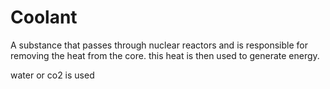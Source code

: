 # Coolant
A substance that passes through nuclear reactors and is responsible for removing the heat from the core. this heat is then used to generate energy.

water or co2 is used